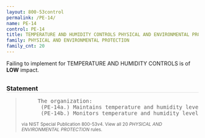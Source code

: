 ```yaml
---
layout: 800-53control
permalink: /PE-14/
name: PE-14
control: PE-14
title: TEMPERATURE AND HUMIDITY CONTROLS PHYSICAL AND ENVIRONMENTAL PROTECTION
family: PHYSICAL AND ENVIRONMENTAL PROTECTION
family_cnt: 20
---
```

<p class="text-info">Failing to implement for TEMPERATURE AND HUMIDITY CONTROLS is of <b>LOW</b> impact.</p>

<h3 style="border-bottom:1px solid #ddd;margin:30px 0 8px 0;">Statement</h3>
<blockquote>
<pre>     The organization: 
      (PE-14a.) Maintains temperature and humidity levels within the facility where the information system resides at [Assignment: organization-defined acceptable levels]; and 
      (PE-14b.) Monitors temperature and humidity levels [Assignment: organization-defined frequency]. 
</pre>
<p><small>via NIST Special Publication 800-53v4. View all 20 <i>PHYSICAL AND ENVIRONMENTAL PROTECTION</i> rules. <a href="/cce/ssg/group/$Group_id"><span class="glyphicon glyphicon-link"></span></a> </small></p>
</blockquote>

